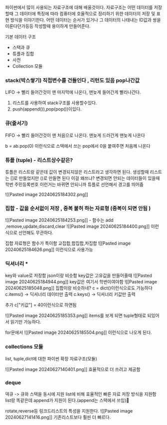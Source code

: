 파이썬에서 많이 사용되는 자료구조에 대해 배울것이다.
자료구조는 어떤 데이터를 저장할때 그 데이터에 특징에 따라 컴퓨터에 호율적으로 정리하기 위한 데이터의 저장 및 표현 방식을 이야기한다.
 어떤 데이터는 순서가 있거나 그 데이터의 나태내는 ID값과 쌍을 이룬다던가등등
 작성할때 용이하게 만들어준다.

기본 데이터 구조
- 스택과 큐
- 튜플과 집합
- 사전
- Collection 모듈



### stack(박스쌓기) 직접변수를 건들인다 , 리턴도 있음 pop나간값
LIFO -> 빨리 들어간것이 맨 마지막에 나온다, 맨늦게 들어간게 빨리나간다.
1. 리스트를 사용하여 stack구조를 사용할수있다.
2. push(append()),pop(pop())이있다.

### 큐(줄서기)
FIFO -> 빨리 들어간것이 맨 처음으로 나온다. 맨늦게 드러간게 맨늦게 나온다 

b = ab.pop(0) 이런식으로 스택에서 쓰는 pop에서 0을 붙여주면 처음께 나온다


### 튜플 (tuple) - 리스트상수같은?
튜플은 리스트랑 같은데 값이 변경되지않은 리스트라고 생각하면 된다.
생성할때 리스트는 \[]로 만들었지만 ()로 만들면 된다
이걸 왜쓰냐? 변경되면 안되는 데이터들이 있을때 학번 주민등록번호 이런거는 바뀌면 안되니까 튜플로 선언해서 경고를 띄어줌

![[Pasted image 20240625184302.png]]
### 집합 - 값을 순서없이 저장 , 중복 불허 하는 자료형 (중복이 되면 안됨 )
![[Pasted image 20240625184253.png]]
	- 함수는 add ,remove,update,discard,clear
![[Pasted image 20240625184400.png]]
이런식으로 선언해도 무관하다.


집합 자료형은 함수가 특이함 
교집합,합집합,차집합
![[Pasted image 20240625184626.png]]
이런식으로 사용가능 



### 딕셔너리 *
key와 value로 저장함
json이랑 비슷함
key값은 고유값을 만들어줄때
![[Pasted image 20240625184944.png]]
key값은 여기서 학번이여야함
![[Pasted image 20240625185048.png]]
집합이랑 비슷하네?
c = dict()이런식으로도 가능하다
c.items() -> 딕셔너리 데이터만 출력
c.keys() -> 딕셔너리 키값만 출력

추가 c["키값"] = 40이런식으로 하면됨

![[Pasted image 20240625185353.png]]
items를 보게 되면 tuple형태로 되있어서 읽기만 가능하다.


for문에서
![[Pasted image 20240625185504.png]]
이런식으로 나오게 된다.



### collections 모듈
list, tuple,dict에 대한 파이썬 확장 자료구조(모듈)

![[Pasted image 20240627140401.png]]
효율적으로 더 쓰려고 제공함


### deque

덱큐 -> 큐와 스택을 동시에 지원 
list에 비해 효율적인 빠른 자료 저장 방식을 지원함
list랑 똑같은데 append가 지원이 된다.(append는 스택에서 쓰임)

rotate,reverse등 링크드리스트의 특성을 지원한다.
![[Pasted image 20240627141416.png]]
기존리스트보다 훨씬 더 빠르다.